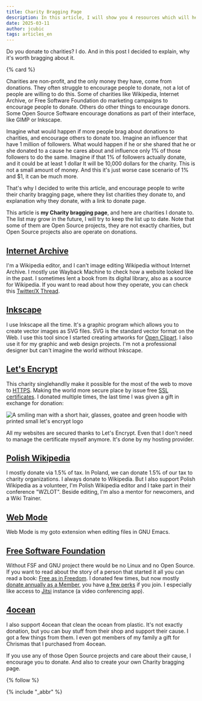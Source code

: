 ```yaml
---
title: Charity Bragging Page
description: In this article, I will show you 4 resources which will help you learn design as a web developer.
date: 2025-03-11
author: jcubic
tags: articles_en
---
```


Do you donate to charities? I do. And in this post I decided to explain, why it's worth bragging about it.

<!-- more -->
{% card %}

Charities are non-profit, and the only money they have, come from donations. They often struggle to
encourage people to donate, not a lot of people are willing to do this. Some of charities like
Wikipedia, Internet Archive, or Free Software Foundation do marketing campaigns to encourage people
to donate. Others do other things to encourage donors. Some Open Source Software encourage donations
as part of their interface, like GIMP or Inkscape.

Imagine what would happen if more people brag about donations to charities, and encourage others to
donate too. Imagine an influencer that have 1 million of followers. What would happen if he or she
shared that he or she donated to a cause he cares about and influence only 1% of those followers to
do the same. Imagine if that 1% of followers actually donate, and it could be at least 1 dollar It
will be 10,000 dollars for the charity. This is not a small amount of money. And this it's just
worse case scenario of 1% and $1, it can be much more.

That's why I decided to write this article, and encourage people to write their charity bragging
page, where they list charities they donate to, and explanation why they donate, with a link to
donate page.

This article is **my Charity bragging page**, and here are charities I donate to. The list may grow
in the future, I will try to keep the list up to date. Note that some of them are Open Source
projects, they are not exactly charities, but Open Source projects also are operate on donations.

## [Internet Archive](https://archive.org/donate?origin=jakub.jankiewicz.org)

I'm a Wikipedia editor, and I can't image editing Wikipedia without Internet Archive. I mostly use
Wayback Machine to check how a website looked like in the past. I sometimes lent a book from its
digital library, also as a source for Wikipedia. If you want to read about how they operate, you can
check this [Twitter/X Thread](https://threadreaderapp.com/thread/1204428311553642496.html).

## [Inkscape](https://inkscape.org/support-us/donate/)

I use Inkscape all the time. It's a graphic program which allows you to create vector images as SVG
files. SVG is the standard vector format on the Web. I use this tool since I started creating
artworks for [Open Clipart](https://openclipart.org/artist/kuba). I also use it for my graphic and
web design projects. I'm not a professional designer but can't imagine the world without Inkscape.

## [Let's Encrypt](https://letsencrypt.org/donate/)

This charity singlehandlly make it possible for the most of the web to move to
[HTTPS](https://en.wikipedia.org/wiki/HTTPS). Making the world more secure place by issue free [SSL
certificates](https://en.wikipedia.org/wiki/Transport_Layer_Security).  I donated multiple times,
the last time I was given a gift in exchange for donation:

![A smiling man with a short hair, glasses, goatee and green hoodie with printed small let's encrypt logo](/img/lets-encrypt-photo.jpg)

All my websites are secured thanks to Let's Encrypt. Even that I don't need to manage the certificate
myself anymore. It's done by my hosting provider.

## [Polish Wikipedia](https://opp.wikimedia.pl/)

I mostly donate via 1.5% of tax. In Poland, we can donate 1.5% of our tax to charity
organizations. I always donate to Wikipedia.  But I also support Polish Wikipedia as a volunteer,
I'm Polish Wikipedia editor and I take part in their conference "WZLOT". Beside editing, I'm also a
mentor for newcomers, and a Wiki Trainer.

## [Web Mode](https://github.com/sponsors/fxbois)

Web Mode is my goto extension when editing files in GNU Emacs.

## [Free Software Foundation](https://my.fsf.org/donate)

Without FSF and GNU project there would be no Linux and no Open Source.  If you want to read about
the story of a person that started it all you can read a book: [Free as in
Freedom](https://en.wikipedia.org/wiki/Free_as_in_Freedom).  I donated few times, but now mostly
[donate annually as a Member](https://my.fsf.org/join), you have [a few
perks](https://www.fsf.org/associate/benefits) if you join. I especially like access to
[Jitsi](https://en.wikipedia.org/wiki/Jitsi) instance (a video conferencing app).

## [4ocean](https://www.4ocean.com/)

I also support 4ocean that clean the ocean from plastic. It's not exactly donation, but you can buy
stuff from their shop and support their cause. I got a few things from them. I even got members of my
family a gift for Chrismas that I purchased from 4ocean.

If you use any of those Open Source projects and care about their cause, I encourage you to donate.
And also to create your own Charity bragging page.

{% follow %}

{% include "_abbr" %}
